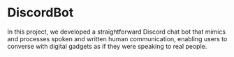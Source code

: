 # DiscordBot
In this project, we developed a straightforward Discord chat bot that mimics and processes spoken and written human communication, 
enabling users to converse with digital gadgets as if they were speaking to real people.
